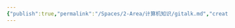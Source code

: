 ```yaml
---
{"publish":true,"permalink":"/Spaces/2-Area/计算机知识/gitalk.md","created":"2025-07-09T18:51:24.065+08:00","modified":"2025-07-12T14:09:10.759+08:00","published":"2025-07-12T14:09:10.759+08:00","cssclasses":""}
---
```


